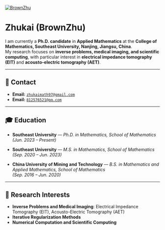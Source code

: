[![BrownZhu](https://img.shields.io/badge/BrownZhu-github-blue?logo=github)](https://github.com/dashboard)

# Zhukai (BrownZhu)

I am currently a **Ph.D. candidate** in **Applied Mathematics** at the **College of Mathematics, Southeast University, Nanjing, Jiangsu, China**.  
My research focuses on **inverse problems, medical imaging, and scientific computing**, with particular interest in **electrical impedance tomography (EIT)** and **acousto-electric tomography (AET)**.

---

## 📧 Contact

- **Email:** <code>zhukaimath97@gmail.com</code>  
- **Email:** <code>812576521@qq.com</code>  

---

## 🎓 Education

- **Southeast University** — *Ph.D. in Mathematics, School of Mathematics*  
  *(Jun. 2023 – Present)*  

- **Southeast University** — *M.S. in Mathematics, School of Mathematics*  
  *(Sep. 2020 – Jun. 2023)*  

- **China University of Mining and Technology** — *B.S. in Mathematics and Applied Mathematics, School of Mathematics*  
  *(Sep. 2016 – Jun. 2020)*  

---

## 🔬 Research Interests

- **Inverse Problems and Medical Imaging**: Electrical Impedance Tomography (EIT), Acousto-Electric Tomography (AET)  
- **Iterative Regularization Methods**  
- **Numerical Computation and Scientific Computing**  